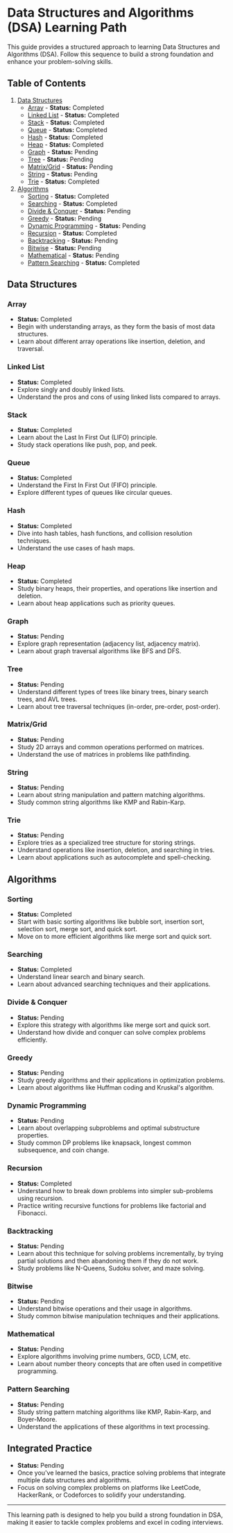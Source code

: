 # Data Structures and Algorithms (DSA) Learning Path

This guide provides a structured approach to learning Data Structures and Algorithms (DSA). Follow this sequence to build a strong foundation and enhance your problem-solving skills.

## Table of Contents

1. [Data Structures](#data-structures)
   - [Array](#array) - **Status:** Completed
   - [Linked List](#linked-list) - **Status:** Completed
   - [Stack](#stack) - **Status:** Completed
   - [Queue](#queue) - **Status:** Completed
   - [Hash](#hash) - **Status:** Completed
   - [Heap](#heap) - **Status:** Completed
   - [Graph](#graph) - **Status:** Pending
   - [Tree](#tree) - **Status:** Pending
   - [Matrix/Grid](#matrixgrid) - **Status:** Pending
   - [String](#string) - **Status:** Pending
   - [Trie](#trie) - **Status:** Completed
2. [Algorithms](#algorithms)
   - [Sorting](#sorting) - **Status:** Completed
   - [Searching](#searching) - **Status:** Completed
   - [Divide & Conquer](#divide--conquer) - **Status:** Pending
   - [Greedy](#greedy) - **Status:** Pending
   - [Dynamic Programming](#dynamic-programming) - **Status:** Pending
   - [Recursion](#recursion) - **Status:** Completed
   - [Backtracking](#backtracking) - **Status:** Pending
   - [Bitwise](#bitwise) - **Status:** Pending
   - [Mathematical](#mathematical) - **Status:** Pending
   - [Pattern Searching](#pattern-searching) - **Status:** Completed

## Data Structures

### Array

- **Status:** Completed
- Begin with understanding arrays, as they form the basis of most data structures.
- Learn about different array operations like insertion, deletion, and traversal.

### Linked List

- **Status:** Completed
- Explore singly and doubly linked lists.
- Understand the pros and cons of using linked lists compared to arrays.

### Stack

- **Status:** Completed
- Learn about the Last In First Out (LIFO) principle.
- Study stack operations like push, pop, and peek.

### Queue

- **Status:** Completed
- Understand the First In First Out (FIFO) principle.
- Explore different types of queues like circular queues.

### Hash

- **Status:** Completed
- Dive into hash tables, hash functions, and collision resolution techniques.
- Understand the use cases of hash maps.

### Heap

- **Status:** Completed
- Study binary heaps, their properties, and operations like insertion and deletion.
- Learn about heap applications such as priority queues.

### Graph

- **Status:** Pending
- Explore graph representation (adjacency list, adjacency matrix).
- Learn about graph traversal algorithms like BFS and DFS.

### Tree

- **Status:** Pending
- Understand different types of trees like binary trees, binary search trees, and AVL trees.
- Learn about tree traversal techniques (in-order, pre-order, post-order).

### Matrix/Grid

- **Status:** Pending
- Study 2D arrays and common operations performed on matrices.
- Understand the use of matrices in problems like pathfinding.

### String

- **Status:** Pending
- Learn about string manipulation and pattern matching algorithms.
- Study common string algorithms like KMP and Rabin-Karp.

### Trie

- **Status:** Pending
- Explore tries as a specialized tree structure for storing strings.
- Understand operations like insertion, deletion, and searching in tries.
- Learn about applications such as autocomplete and spell-checking.

## Algorithms

### Sorting

- **Status:** Completed
- Start with basic sorting algorithms like bubble sort, insertion sort, selection sort, merge sort, and quick sort.
- Move on to more efficient algorithms like merge sort and quick sort.

### Searching

- **Status:** Completed
- Understand linear search and binary search.
- Learn about advanced searching techniques and their applications.

### Divide & Conquer

- **Status:** Pending
- Explore this strategy with algorithms like merge sort and quick sort.
- Understand how divide and conquer can solve complex problems efficiently.

### Greedy

- **Status:** Pending
- Study greedy algorithms and their applications in optimization problems.
- Learn about algorithms like Huffman coding and Kruskal's algorithm.

### Dynamic Programming

- **Status:** Pending
- Learn about overlapping subproblems and optimal substructure properties.
- Study common DP problems like knapsack, longest common subsequence, and coin change.

### Recursion

- **Status:** Completed
- Understand how to break down problems into simpler sub-problems using recursion.
- Practice writing recursive functions for problems like factorial and Fibonacci.

### Backtracking

- **Status:** Pending
- Learn about this technique for solving problems incrementally, by trying partial solutions and then abandoning them if they do not work.
- Study problems like N-Queens, Sudoku solver, and maze solving.

### Bitwise

- **Status:** Pending
- Understand bitwise operations and their usage in algorithms.
- Study common bitwise manipulation techniques and their applications.

### Mathematical

- **Status:** Pending
- Explore algorithms involving prime numbers, GCD, LCM, etc.
- Learn about number theory concepts that are often used in competitive programming.

### Pattern Searching

- **Status:** Pending
- Study string pattern matching algorithms like KMP, Rabin-Karp, and Boyer-Moore.
- Understand the applications of these algorithms in text processing.

## Integrated Practice

- **Status:** Pending
- Once you've learned the basics, practice solving problems that integrate multiple data structures and algorithms.
- Focus on solving complex problems on platforms like LeetCode, HackerRank, or Codeforces to solidify your understanding.

---

This learning path is designed to help you build a strong foundation in DSA, making it easier to tackle complex problems and excel in coding interviews.
